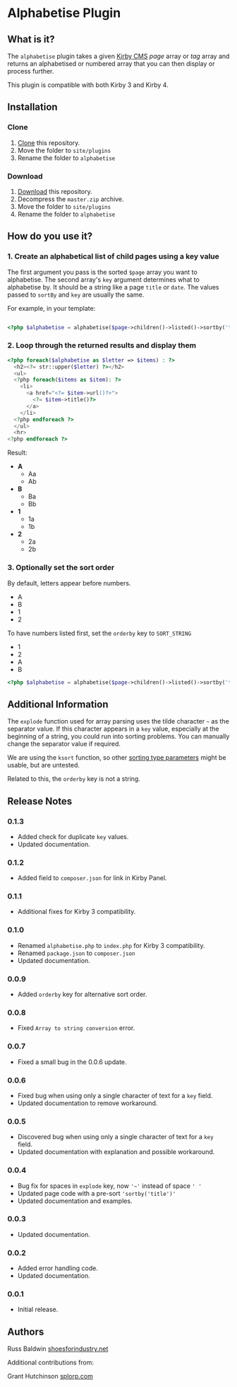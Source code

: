 # Alphabetise Plugin

## What is it?

The `alphabetise` plugin takes a given [Kirby CMS](http://getkirby.com/) *page* array or *tag* array and returns an alphabetised or numbered array that you can then display or process further.

This plugin is compatible with both Kirby 3 and Kirby 4.


## Installation

### Clone

1. [Clone](https://github.com/shoesforindustry/kirby-plugins-alphabetise.git) this repository.
2. Move the folder to `site/plugins`
3. Rename the folder to `alphabetise`

### Download
 
1. [Download](https://github.com/shoesforindustry/kirby-plugins-alphabetise/archive/master.zip) this repository.
2. Decompress the `master.zip` archive.
3. Move the folder to `site/plugins`
4. Rename the folder to `alphabetise`


## How do you use it?

### 1. Create an alphabetical list of child pages using a key value

The first argument you pass is the sorted `$page` array you want to alphabetise. The second array's `key` argument determines what to alphabetise by. It should be a string like a page `title` or `date`. The values passed to `sortBy` and `key` are usually the same.

For example, in your template:

```php

<?php $alphabetise = alphabetise($page->children()->listed()->sortby('title'), array('key' => 'title')); ?>

```

### 2. Loop through the returned results and display them

```php
<?php foreach($alphabetise as $letter => $items) : ?>
  <h2><?= str::upper($letter) ?></h2>
  <ul>
  <?php foreach($items as $item): ?>
    <li>
      <a href="<?= $item->url()?>">
        <?= $item->title()?>
      </a>
   	</li>
  <?php endforeach ?>
  </ul>
  <hr>
<?php endforeach ?>
```

Result:

+ **A**
  + Aa
  + Ab
+ **B**
  + Ba
  + Bb
+ **1**
  + 1a
  + 1b
+ **2**
  + 2a
  + 2b

### 3. Optionally set the sort order

By default, letters appear before numbers.

+ A
+ B
+ 1
+ 2

To have numbers listed first, set the `orderby` key to `SORT_STRING`

+ 1
+ 2
+ A
+ B

```php
<?php $alphabetise = alphabetise($page->children()->listed()->sortby('title'), array('key' => 'title', 'orderby'=>SORT_STRING));?>

```

## Additional Information

The `explode` function used for array parsing uses the tilde character `~` as the separator value. If this character appears in a `key` value, especially at the beginning of a string, you could run into sorting problems. You can manually change the separator value if required.

We are using the `ksort` function, so other [sorting type parameters](https://www.php.net/manual/en/function.ksort.php) might be usable, but are untested.

Related to this, the `orderby` key is not a string.


## Release Notes

### 0.1.3
+ Added check for duplicate `key` values.
+ Updated documentation.

### 0.1.2
+ Added field to `composer.json` for link in Kirby Panel.

### 0.1.1
+ Additional fixes for Kirby 3 compatibility.

### 0.1.0
+ Renamed `alphabetise.php` to `index.php` for Kirby 3 compatibility.
+ Renamed `package.json` to `composer.json`
+ Updated documentation.

### 0.0.9
+ Added `orderby` key for alternative sort order.

### 0.0.8
+ Fixed `Array to string conversion` error.

### 0.0.7
+ Fixed a small bug in the 0.0.6 update.

### 0.0.6
+ Fixed bug when using only a single character of text for a `key` field.
+ Updated documentation to remove workaround.

### 0.0.5
+ Discovered bug when using only a single character of text for a `key` field.
+ Updated documentation with explanation and possible workaround.

### 0.0.4
+ Bug fix for spaces in `explode` key, now `'~'` instead of space `' '`
+ Updated page code with a pre-sort `'sortby('title')'`
+ Updated documentation and examples.

### 0.0.3
+ Updated documentation.

### 0.0.2
+ Added error handling code.
+ Updated documentation.

### 0.0.1
+ Initial release.

## Authors

Russ Baldwin
[shoesforindustry.net](https://shoesforindustry.net/)

Additional contributions from:

Grant Hutchinson
[splorp.com](https://splorp.com/)
